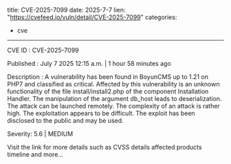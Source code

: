  
title: CVE-2025-7099
date: 2025-7-7
lien: "https://cvefeed.io/vuln/detail/CVE-2025-7099"
categories:
  - cve
---

CVE ID : CVE-2025-7099

Published :  July 7
2025
12:15 a.m. | 1 hour
58 minutes ago

Description : A vulnerability has been found in BoyunCMS up to 1.21 on PHP7 and classified as critical. Affected by this vulnerability is an unknown functionality of the file install/install2.php of the component Installation Handler. The manipulation of the argument db_host leads to deserialization. The attack can be launched remotely. The complexity of an attack is rather high. The exploitation appears to be difficult. The exploit has been disclosed to the public and may be used.

Severity: 5.6 | MEDIUM

Visit the link for more details
such as CVSS details
affected products
timeline
and more...
